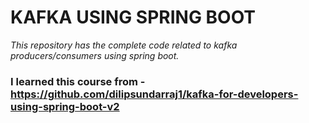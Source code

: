 # KAFKA USING SPRING BOOT
*This repository has the complete code related to kafka producers/consumers using spring boot.*
### I learned this course from - https://github.com/dilipsundarraj1/kafka-for-developers-using-spring-boot-v2   
